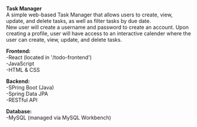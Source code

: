 **Task Manager<br/>**
A simple web-based Task Manager that allows users to create, view, update, and delete tasks, as well as filter tasks by due date.</br>
New user will create a username and password to create an account. Upon creating a profile, user will have access to an interactive calender where the user can 
create, view, update, and delete tasks.<br/>

**Frontend:**<br/>
-React (located in '/todo-frontend')</br>
-JavaScript</br>
-HTML & CSS</br>


**Backend:**</br>
-SPring Boot (Java)</br>
-Spring Data JPA</br>
-RESTful API</br>

**Database:**</br>
-MySQL (managed via MySQL Workbench)</br>




